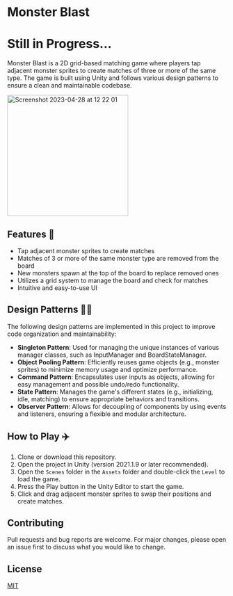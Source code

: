 # Monster Blast

# Still in Progress...

Monster Blast is a 2D grid-based matching game where players tap adjacent monster sprites to create matches of three or more of the same type. The game is built using Unity and follows various design patterns to ensure a clean and maintainable codebase.

<img width="278" alt="Screenshot 2023-04-28 at 12 22 01" src="https://user-images.githubusercontent.com/34586769/235109292-19f124ce-58d8-40a6-9e22-b9823a5a6a50.png">


## Features 🚁

- Tap adjacent monster sprites to create matches
- Matches of 3 or more of the same monster type are removed from the board
- New monsters spawn at the top of the board to replace removed ones
- Utilizes a grid system to manage the board and check for matches
- Intuitive and easy-to-use UI

## Design Patterns 🧑‍🚀

The following design patterns are implemented in this project to improve code organization and maintainability:

- **Singleton Pattern**: Used for managing the unique instances of various manager classes, such as InputManager and BoardStateManager.
- **Object Pooling Pattern**: Efficiently reuses game objects (e.g., monster sprites) to minimize memory usage and optimize performance.
- **Command Pattern**: Encapsulates user inputs as objects, allowing for easy management and possible undo/redo functionality.
- **State Pattern**: Manages the game's different states (e.g., initializing, idle, matching) to ensure appropriate behaviors and transitions.
- **Observer Pattern**: Allows for decoupling of components by using events and listeners, ensuring a flexible and modular architecture.

## How to Play ✈️

1. Clone or download this repository.
2. Open the project in Unity (version 2021.1.9 or later recommended).
3. Open the `Scenes` folder in the `Assets` folder and double-click the `Level` to load the game.
4. Press the Play button in the Unity Editor to start the game.
5. Click and drag adjacent monster sprites to swap their positions and create matches.

## Contributing

Pull requests and bug reports are welcome. For major changes, please open an issue first to discuss what you would like to change.

## License

[MIT](LICENSE)

 
